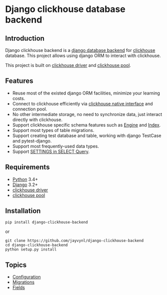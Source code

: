 Django clickhouse database backend
===

Introduction
---

Django clickhouse backend is a [django database backend](https://docs.djangoproject.com/en/4.1/ref/databases/) for 
[clickhouse](https://clickhouse.com/docs/en/home/) database. This project allows using django ORM to interact with 
clickhouse.

This project is built on [clickhouse driver](https://github.com/mymarilyn/clickhouse-driver) and [clickhouse pool](https://github.com/ericmccarthy7/clickhouse-pool).

Features
---

- Reuse most of the existed django ORM facilities, minimize your learning costs.
- Connect to clickhouse efficiently via [clickhouse native interface](https://clickhouse.com/docs/en/interfaces/tcp/) and connection pool.
- No other intermediate storage, no need to synchronize data, just interact directly with clickhouse.
- Support clickhouse specific schema features such as [Engine](https://clickhouse.com/docs/en/engines/table-engines/) and [Index](https://clickhouse.com/docs/en/guides/improving-query-performance/skipping-indexes).
- Support most types of table migrations.
- Support creating test database and table, working with django TestCase and pytest-django.
- Support most frequently-used data types.
- Support [SETTINGS in SELECT Query](https://clickhouse.com/docs/en/sql-reference/statements/select/#settings-in-select-query).

Requirements
---

- [Python](https://www.python.org/) 3.4+
- [Django](https://docs.djangoproject.com/) 3.2+
- [clickhouse driver](https://github.com/mymarilyn/clickhouse-driver)
- [clickhouse pool](https://github.com/ericmccarthy7/clickhouse-pool)

Installation
---

```shell
pip install django-clickhouse-backend
```

or

```shell
git clone https://github.com/jayvynl/django-clickhouse-backend
cd django-clickhouse-backend
python setup.py install
```

Topics
---

- [Configuration](Configurations.md)
- [Migrations](Migrations.md)
- [Fields](Fields.md)
